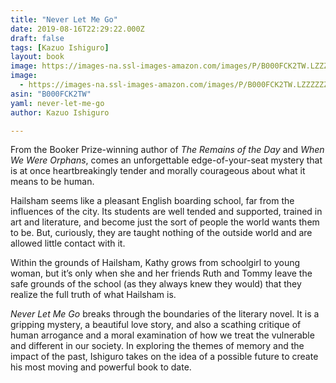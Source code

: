 ```yaml
---
title: "Never Let Me Go"
date: 2019-08-16T22:29:22.000Z
draft: false
tags: [Kazuo Ishiguro]
layout: book
image: https://images-na.ssl-images-amazon.com/images/P/B000FCK2TW.LZZZZZZZ.jpg
image: 
  - https://images-na.ssl-images-amazon.com/images/P/B000FCK2TW.LZZZZZZZ.jpg
asin: "B000FCK2TW"
yaml: never-let-me-go
author: Kazuo Ishiguro

---
```


From the Booker Prize-winning author of *The Remains of the Day* and *When We Were Orphans*, comes an unforgettable edge-of-your-seat mystery that is at once heartbreakingly tender and morally courageous about what it means to be human.  
  
Hailsham seems like a pleasant English boarding school, far from the influences of the city. Its students are well tended and supported, trained in art and literature, and become just the sort of people the world wants them to be. But, curiously, they are taught nothing of the outside world and are allowed little contact with it.  
  
Within the grounds of Hailsham, Kathy grows from schoolgirl to young woman, but it’s only when she and her friends Ruth and Tommy leave the safe grounds of the school (as they always knew they would) that they realize the full truth of what Hailsham is.  
  
*Never Let Me Go* breaks through the boundaries of the literary novel. It is a gripping mystery, a beautiful love story, and also a scathing critique of human arrogance and a moral examination of how we treat the vulnerable and different in our society. In exploring the themes of memory and the impact of the past, Ishiguro takes on the idea of a possible future to create his most moving and powerful book to date.